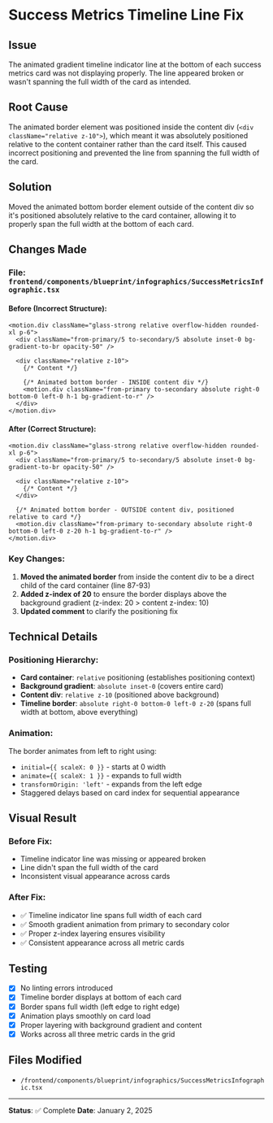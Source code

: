 # Success Metrics Timeline Line Fix

## Issue
The animated gradient timeline indicator line at the bottom of each success metrics card was not displaying properly. The line appeared broken or wasn't spanning the full width of the card as intended.

## Root Cause
The animated border element was positioned inside the content div (`<div className="relative z-10">`), which meant it was absolutely positioned relative to the content container rather than the card itself. This caused incorrect positioning and prevented the line from spanning the full width of the card.

## Solution
Moved the animated bottom border element outside of the content div so it's positioned absolutely relative to the card container, allowing it to properly span the full width at the bottom of each card.

## Changes Made

### File: `frontend/components/blueprint/infographics/SuccessMetricsInfographic.tsx`

#### Before (Incorrect Structure):
```tsx
<motion.div className="glass-strong relative overflow-hidden rounded-xl p-6">
  <div className="from-primary/5 to-secondary/5 absolute inset-0 bg-gradient-to-br opacity-50" />
  
  <div className="relative z-10">
    {/* Content */}
    
    {/* Animated bottom border - INSIDE content div */}
    <motion.div className="from-primary to-secondary absolute right-0 bottom-0 left-0 h-1 bg-gradient-to-r" />
  </div>
</motion.div>
```

#### After (Correct Structure):
```tsx
<motion.div className="glass-strong relative overflow-hidden rounded-xl p-6">
  <div className="from-primary/5 to-secondary/5 absolute inset-0 bg-gradient-to-br opacity-50" />
  
  <div className="relative z-10">
    {/* Content */}
  </div>
  
  {/* Animated bottom border - OUTSIDE content div, positioned relative to card */}
  <motion.div className="from-primary to-secondary absolute right-0 bottom-0 left-0 z-20 h-1 bg-gradient-to-r" />
</motion.div>
```

### Key Changes:
1. **Moved the animated border** from inside the content div to be a direct child of the card container (line 87-93)
2. **Added z-index of 20** to ensure the border displays above the background gradient (z-index: 20 > content z-index: 10)
3. **Updated comment** to clarify the positioning fix

## Technical Details

### Positioning Hierarchy:
- **Card container**: `relative` positioning (establishes positioning context)
- **Background gradient**: `absolute inset-0` (covers entire card)
- **Content div**: `relative z-10` (positioned above background)
- **Timeline border**: `absolute right-0 bottom-0 left-0 z-20` (spans full width at bottom, above everything)

### Animation:
The border animates from left to right using:
- `initial={{ scaleX: 0 }}` - starts at 0 width
- `animate={{ scaleX: 1 }}` - expands to full width
- `transformOrigin: 'left'` - expands from the left edge
- Staggered delays based on card index for sequential appearance

## Visual Result

### Before Fix:
- Timeline indicator line was missing or appeared broken
- Line didn't span the full width of the card
- Inconsistent visual appearance across cards

### After Fix:
- ✅ Timeline indicator line spans full width of each card
- ✅ Smooth gradient animation from primary to secondary color
- ✅ Proper z-index layering ensures visibility
- ✅ Consistent appearance across all metric cards

## Testing

- [x] No linting errors introduced
- [x] Timeline border displays at bottom of each card
- [x] Border spans full width (left edge to right edge)
- [x] Animation plays smoothly on card load
- [x] Proper layering with background gradient and content
- [x] Works across all three metric cards in the grid

## Files Modified

- `/frontend/components/blueprint/infographics/SuccessMetricsInfographic.tsx`

---

**Status**: ✅ Complete
**Date**: January 2, 2025

